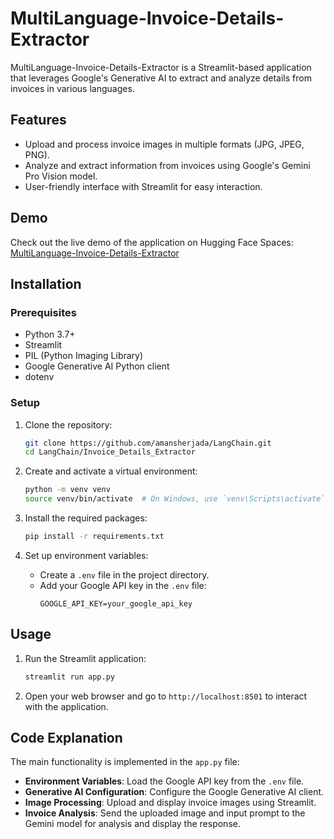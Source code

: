 # MultiLanguage-Invoice-Details-Extractor

MultiLanguage-Invoice-Details-Extractor is a Streamlit-based application that leverages Google's Generative AI to extract and analyze details from invoices in various languages. 

## Features

- Upload and process invoice images in multiple formats (JPG, JPEG, PNG).
- Analyze and extract information from invoices using Google's Gemini Pro Vision model.
- User-friendly interface with Streamlit for easy interaction.

## Demo

Check out the live demo of the application on Hugging Face Spaces: [MultiLanguage-Invoice-Details-Extractor](https://huggingface.co/spaces/amansherjada/MultiLanguage-Invoice-Details-Extractor)

## Installation

### Prerequisites

- Python 3.7+
- Streamlit
- PIL (Python Imaging Library)
- Google Generative AI Python client
- dotenv

### Setup

1. Clone the repository:
    ```bash
    git clone https://github.com/amansherjada/LangChain.git
    cd LangChain/Invoice_Details_Extractor
    ```

2. Create and activate a virtual environment:
    ```bash
    python -m venv venv
    source venv/bin/activate  # On Windows, use `venv\Scripts\activate`
    ```

3. Install the required packages:
    ```bash
    pip install -r requirements.txt
    ```

4. Set up environment variables:
    - Create a `.env` file in the project directory.
    - Add your Google API key in the `.env` file:
        ```plaintext
        GOOGLE_API_KEY=your_google_api_key
        ```

## Usage

1. Run the Streamlit application:
    ```bash
    streamlit run app.py
    ```

2. Open your web browser and go to `http://localhost:8501` to interact with the application.

## Code Explanation

The main functionality is implemented in the `app.py` file:

- **Environment Variables**: Load the Google API key from the `.env` file.
- **Generative AI Configuration**: Configure the Google Generative AI client.
- **Image Processing**: Upload and display invoice images using Streamlit.
- **Invoice Analysis**: Send the uploaded image and input prompt to the Gemini model for analysis and display the response.
